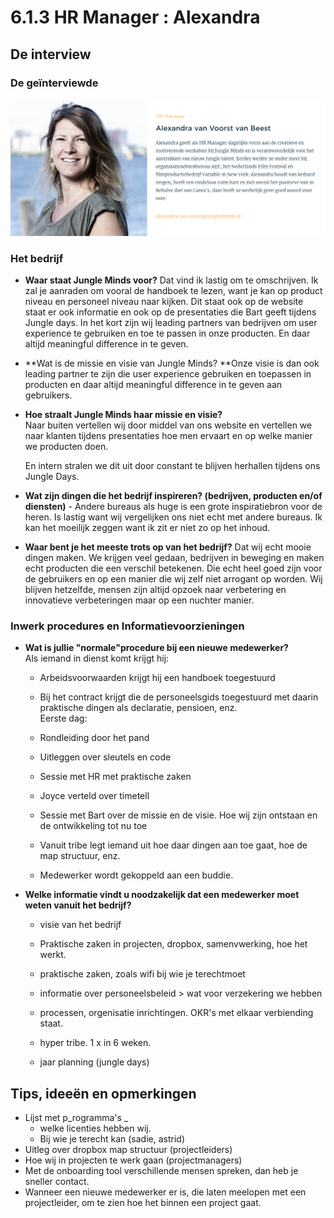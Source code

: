 # 6.1.3 HR Manager : Alexandra

## De interview

### De geïnterviewde

![Alexandra van Voorst van Beest](../../.gitbook/assets/hr_alexandra.png)

### Het bedrijf

* **Waar staat Jungle Minds voor?** Dat vind ik lastig om te omschrijven. Ik zal je aanraden om vooral de handboek te lezen, want je kan op product niveau en personeel niveau naar kijken. Dit staat ook op de website staat er ook informatie en ook op de presentaties die Bart geeft tijdens Jungle days. In het kort zijn wij leading partners van bedrijven om user experience te gebruiken en toe te passen in onze producten. En daar altijd meaningful difference in te geven.   
* **Wat is de missie en visie van Jungle Minds? **Onze visie is dan ook leading partner te zijn die user experience gebruiken en toepassen in producten en daar altijd meaningful difference in te geven aan gebruikers. 
* **Hoe straalt Jungle Minds haar missie en visie?**  
  Naar buiten vertellen wij door middel van ons website en vertellen we naar klanten tijdens presentaties hoe men ervaart en op welke manier we producten doen.

  En intern stralen we dit uit door constant te blijven herhallen tijdens ons Jungle Days.  

* **Wat zijn dingen die het bedrijf inspireren? \(bedrijven, producten en/of diensten\)** - Andere bureaus als huge is een grote inspiratiebron voor de heren.  Is lastig want wij vergelijken ons niet echt met andere bureaus. Ik kan het moeilijk zeggen want ik zit er niet zo op het inhoud.  
* **Waar bent je het meeste trots op van het bedrijf?** Dat wij echt mooie dingen maken. We krijgen veel gedaan, bedrijven in beweging en maken echt producten die een verschil betekenen. Die echt heel goed zijn voor de gebruikers en op een manier die wij zelf niet arrogant op worden. Wij blijven hetzelfde, mensen zijn altijd opzoek naar verbetering en innovatieve verbeteringen maar op een nuchter manier.

### Inwerk procedures en Informatievoorzieningen

* **Wat is jullie "normale"procedure bij een nieuwe medewerker?**  
  Als iemand in dienst komt krijgt hij:  
  - Arbeidsvoorwaarden krijgt hij een handboek toegestuurd

  - Bij het contract krijgt die de personeelsgids toegestuurd met daarin praktische dingen als declaratie, pensioen, enz.  
  Eerste dag:

  - Rondleiding door het pand  
  - Uitleggen over sleutels en code  
  - Sessie met HR met praktische zaken  
  - Joyce verteld over timetell  
  - Sessie met Bart over de missie en de  visie. Hoe wij zijn ontstaan en de ontwikkeling tot nu toe  
  - Vanuit tribe legt iemand uit hoe daar dingen aan toe gaat, hoe de map structuur, enz.  
  - Medewerker wordt gekoppeld aan een buddie.  

* **Welke informatie vindt u noodzakelijk dat een medewerker moet weten vanuit het bedrijf?**  
  - visie van het bedrijf

  - Praktische zaken in projecten, dropbox, samenvwerking, hoe het werkt.

  - praktische zaken, zoals wifi bij wie je terechtmoet  
  - informatie over personeelsbeleid &gt; wat voor verzekering we hebben  
  - processen, orgenisatie inrichtingen. OKR's met elkaar verbiending staat.  
  - hyper tribe. 1 x in 6 weken.  
  - jaar planning \(jungle days\)  

## Tips, ideeën en opmerkingen

* Lijst met p_rogramma's _
  * welke licenties hebben wij. 
  * Bij wie je terecht kan \(sadie, astrid\)
* Uitleg over dropbox map structuur \(projectleiders\)
* Hoe wij in projecten te werk gaan \(projectmanagers\)
* Met de onboarding tool verschillende mensen spreken, dan heb je sneller contact.
* Wanneer een nieuwe medewerker er is, die laten meelopen met een projectleider, om te zien hoe het binnen een project gaat. 

